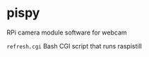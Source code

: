 pispy
=====

RPi camera module software for webcam

`refresh.cgi` Bash CGI script that runs raspistill
